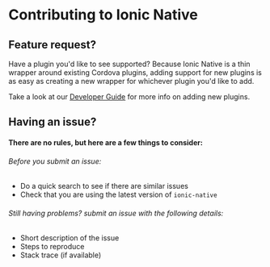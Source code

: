 # Contributing to Ionic Native


## Feature request?
Have a plugin you'd like to see supported? Because Ionic Native is a thin wrapper around existing Cordova plugins, adding support for new plugins is as easy as creating a new wrapper for whichever plugin you'd like to add.

Take a look at our [Developer Guide](https://github.com/driftyco/ionic-native/blob/master/DEVELOPER.md) for more info on adding new plugins.

## Having an issue?
#### There are no rules, but here are a few things to consider:
###### Before you submit an issue:
* Do a quick search to see if there are similar issues
* Check that you are using the latest version of `ionic-native`

###### Still having problems? submit an issue with the following details:
* Short description of the issue
* Steps to reproduce
* Stack trace (if available)
